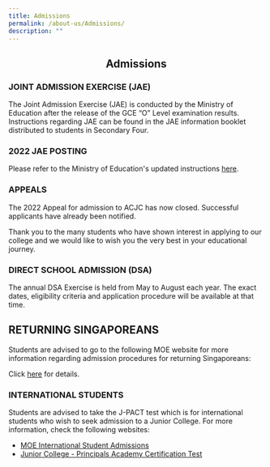 ```yaml
---
title: Admissions
permalink: /about-us/Admissions/
description: ""
---
```

## <center> Admissions </center>

### JOINT ADMISSION EXERCISE (JAE)


The Joint Admission Exercise (JAE) is conducted by the Ministry of Education after the release of the GCE “O” Level examination results. Instructions regarding JAE can be found in the JAE information booklet distributed to students in Secondary Four.  

  

### 2022 JAE POSTING


Please refer to the Ministry of Education's updated instructions [here](https://www.moe.gov.sg/post-secondary/admissions/jae).  

  

### APPEALS


The 2022 Appeal for admission to ACJC has now closed. Successful applicants have already been notified. 

  

Thank you to the many students who have shown interest in applying to our college and we would like to wish you the very best in your educational journey. 

  

### DIRECT SCHOOL ADMISSION (DSA)


The annual DSA Exercise is held from May to August each year. The exact dates, eligibility criteria and application procedure will be available at that time.  

  

RETURNING SINGAPOREANS
----------------------

Students are advised to go to the following MOE website for more information regarding admission procedures for returning Singaporeans:  

  

Click [here](https://beta.moe.gov.sg/returning-singaporeans/) for details.

  

### INTERNATIONAL STUDENTS


Students are advised to take the J-PACT test which is for international students who wish to seek admission to a Junior College. For more information, check the following websites:  

  

*   [MOE International Student Admissions](https://beta.moe.gov.sg/international-students/studying-in-singapore/)
*   [Junior College - Principals Academy Certification Test](https://www.pact.sg/index.php?option=com_content&view=article&id=58&Itemid=94)